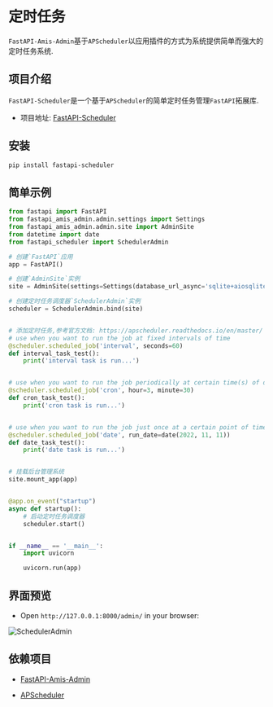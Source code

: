 # 定时任务

`FastAPI-Amis-Admin`基于`APScheduler`以应用插件的方式为系统提供简单而强大的定时任务系统.

## 项目介绍

`FastAPI-Scheduler`是一个基于`APScheduler`的简单定时任务管理`FastAPI`拓展库.

- 项目地址: [FastAPI-Scheduler](https://github.com/amisadmin/fastapi_scheduler)

## 安装

```bash
pip install fastapi-scheduler
```

## 简单示例

```python
from fastapi import FastAPI
from fastapi_amis_admin.admin.settings import Settings
from fastapi_amis_admin.admin.site import AdminSite
from datetime import date
from fastapi_scheduler import SchedulerAdmin

# 创建`FastAPI`应用
app = FastAPI()

# 创建`AdminSite`实例
site = AdminSite(settings=Settings(database_url_async='sqlite+aiosqlite:///amisadmin.db'))

# 创建定时任务调度器`SchedulerAdmin`实例
scheduler = SchedulerAdmin.bind(site)


# 添加定时任务,参考官方文档: https://apscheduler.readthedocs.io/en/master/
# use when you want to run the job at fixed intervals of time
@scheduler.scheduled_job('interval', seconds=60)
def interval_task_test():
    print('interval task is run...')


# use when you want to run the job periodically at certain time(s) of day
@scheduler.scheduled_job('cron', hour=3, minute=30)
def cron_task_test():
    print('cron task is run...')


# use when you want to run the job just once at a certain point of time
@scheduler.scheduled_job('date', run_date=date(2022, 11, 11))
def date_task_test():
    print('date task is run...')


# 挂载后台管理系统
site.mount_app(app)


@app.on_event("startup")
async def startup():
    # 启动定时任务调度器
    scheduler.start()


if __name__ == '__main__':
    import uvicorn

    uvicorn.run(app)
```

## 界面预览

- Open `http://127.0.0.1:8000/admin/` in your browser:

![SchedulerAdmin](https://s2.loli.net/2022/05/10/QEtCLsWi1389BKH.png)

## 依赖项目

- [FastAPI-Amis-Admin](https://docs.amis.work/)

- [APScheduler](https://apscheduler.readthedocs.io/en/master/)